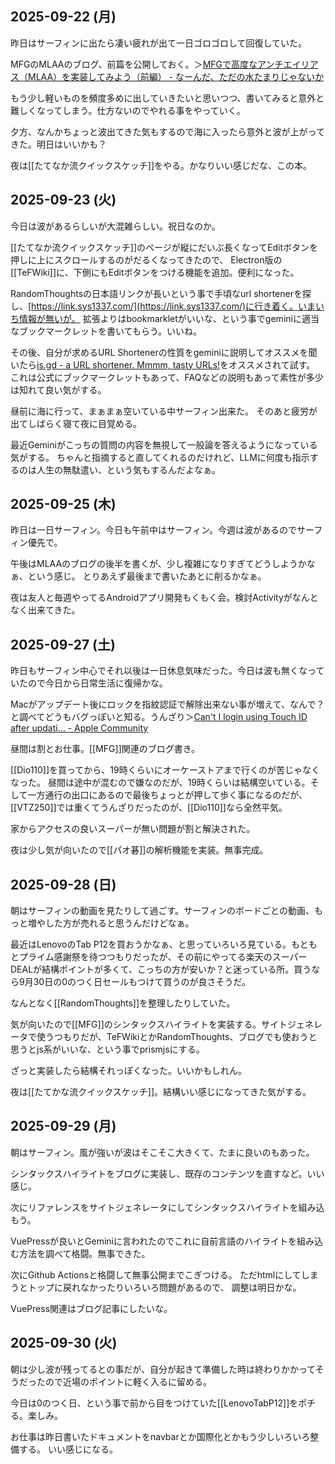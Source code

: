 ## 2025-09-22 (月)

昨日はサーフィンに出たら凄い疲れが出て一日ゴロゴロして回復していた。

MFGのMLAAのブログ、前篇を公開しておく。＞[MFGで高度なアンチエイリアス（MLAA）を実装してみよう（前編） - なーんだ、ただの水たまりじゃないか](https://karino2.github.io/2025/09/22/MLAA_on_MFG_part1.html)

もう少し軽いものを頻度多めに出していきたいと思いつつ、書いてみると意外と難しくなってしまう。仕方ないのでやれる事をやっていく。

夕方、なんかちょっと波出てきた気もするので海に入ったら意外と波が上がってきた。明日はいいかも？

夜は[[たてなか流クイックスケッチ]]をやる。かなりいい感じだな、この本。

## 2025-09-23 (火)

今日は波があるらしいが大混雑らしい。祝日なのか。

[[たてなか流クイックスケッチ]]のページが縦にだいぶ長くなってEditボタンを押しに上にスクロールするのがだるくなってきたので、
Electron版の[[TeFWiki]]に、下側にもEditボタンをつける機能を追加。便利になった。

RandomThoughtsの日本語リンクが長いという事で手頃なurl shortenerを探し、[https://link.sys1337.com/](https://link.sys1337.com/)に行き着く。いまいち情報が無いが。
拡張よりはbookmarkletがいいな、という事でgeminiに適当なブックマークレットを書いてもらう。いいね。

その後、自分が求めるURL Shortenerの性質をgeminiに説明してオススメを聞いたら[is.gd - a URL shortener. Mmmm, tasty URLs!](https://is.gd/)をオススメされて試す。
これは公式にブックマークレットもあって、FAQなどの説明もあって素性が多少は知れて良い気がする。

昼前に海に行って、まぁまぁ空いている中サーフィン出来た。
そのあと疲労が出てしばらく寝て夜に目覚める。

最近Geminiがこっちの質問の内容を無視して一般論を答えるようになっている気がする。
ちゃんと指摘すると直してくれるのだけれど、LLMに何度も指示するのは人生の無駄遣い、という気もするんだよなぁ。

## 2025-09-25 (木)

昨日は一日サーフィン。今日も午前中はサーフィン。今週は波があるのでサーフィン優先で。

午後はMLAAのブログの後半を書くが、少し複雑になりすぎてどうしようかなぁ、という感じ。
とりあえず最後まで書いたあとに削るかなぁ。

夜は友人と毎週やってるAndroidアプリ開発もくもく会。検討Activityがなんとなく出来てきた。

## 2025-09-27 (土)

昨日もサーフィン中心でそれ以後は一日休息気味だった。今日は波も無くなっていたので今日から日常生活に復帰かな。

Macがアップデート後にロックを指紋認証で解除出来ない事が増えて、なんで？と調べてどうもバグっぽいと知る。うんざり＞[Can't I login using Touch ID after updati… - Apple Community](https://discussions.apple.com/thread/256145140?sortBy=rank)

昼間は割とお仕事。[[MFG]]関連のブログ書き。

[[Dio110]]を買ってから、19時くらいにオーケーストアまで行くのが苦じゃなくなった。
昼間は途中が混むので嫌なのだが、19時くらいは結構空いている。そして一方通行の出口にあるので最後ちょっとが押して歩く事になるのだが、[[VTZ250]]では重くてうんざりだったのが、[[Dio110]]なら全然平気。

家からアクセスの良いスーパーが無い問題が割と解決された。

夜は少し気が向いたので[[パオ碁]]の解析機能を実装。無事完成。

## 2025-09-28 (日)

朝はサーフィンの動画を見たりして過ごす。サーフィンのボードごとの動画、もっと増やした方が売れると思うんだけどなぁ。

最近はLenovoのTab P12を買おうかなぁ、と思っていろいろ見ている。もともとプライム感謝祭を待つつもりだったが、その前にやってる楽天のスーパーDEALが結構ポイントが多くて、こっちの方が安いか？と迷っている所。買うなら9月30日の0のつく日セールもつけて買うのが良さそうだ。

なんとなく[[RandomThoughts]]を整理したりしていた。

気が向いたので[[MFG]]のシンタックスハイライトを実装する。サイトジェネレータで使うつもりだが、TeFWikiとかRandomThoughts、ブログでも使おうと思うとjs系がいいな、という事でprismjsにする。

ざっと実装したら結構それっぽくなった。いいかもしれん。

夜は[[たてかな流クイックスケッチ]]。結構いい感じになってきた気がする。

## 2025-09-29 (月)

朝はサーフィン。風が強いが波はそこそこ大きくて、たまに良いのもあった。

シンタックスハイライトをブログに実装し、既存のコンテンツを直すなど。いい感じ。

次にリファレンスをサイトジェネレータにしてシンタックスハイライトを組み込もう。

VuePressが良いとGeminiに言われたのでこれに自前言語のハイライトを組み込む方法を調べて格闘。無事できた。

次にGithub Actionsと格闘して無事公開までこぎつける。
ただhtmlにしてしまうとトップに戻れなかったりいろいろ問題があるので、
調整は明日かな。

VuePress関連はブログ記事にしたいな。

## 2025-09-30 (火)

朝は少し波が残ってるとの事だが、自分が起きて準備した時は終わりかかってそうだったので近場のポイントに軽く入るに留める。

今日は0のつく日、という事で前から目をつけていた[[LenovoTabP12]]をポチる。楽しみ。

お仕事は昨日書いたドキュメントをnavbarとか国際化とかもう少しいろいろ整備する。
いい感じになる。